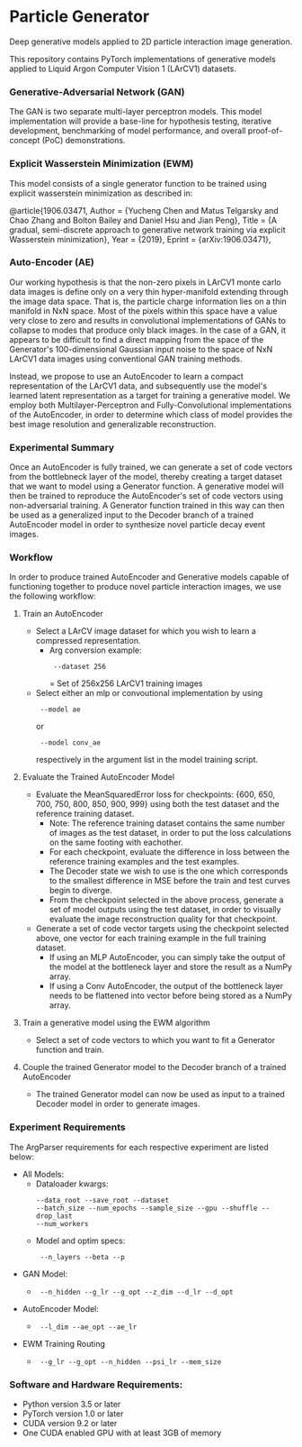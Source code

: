 # Particle Generator
Deep generative models applied to 2D particle interaction image generation.

This repository contains PyTorch implementations of generative models applied to Liquid Argon Computer Vision 1 (LArCV1) datasets.

### Generative-Adversarial Network (GAN)
The GAN is two separate multi-layer perceptron models. This model implementation will provide a base-line for hypothesis testing, iterative development, benchmarking of model performance, and overall proof-of-concept (PoC) demonstrations.

### Explicit Wasserstein Minimization (EWM)
This model consists of a single generator function to be trained using explicit wasserstein minimization as described in:

@article{1906.03471, Author = {Yucheng Chen and Matus Telgarsky and Chao Zhang and Bolton Bailey and Daniel Hsu and Jian Peng}, Title = {A gradual, semi-discrete approach to generative network training via explicit Wasserstein minimization}, Year = {2019}, Eprint = {arXiv:1906.03471},

### Auto-Encoder (AE)
Our working hypothesis is that the non-zero pixels in LArCV1 monte carlo data images is define only on a very thin hyper-manifold extending through the image data space. That is, the particle charge information lies on a thin manifold in NxN space. Most of the pixels within this space have a value very close to zero and results in convolutional implementations of GANs to collapse to modes that produce only black images. In the case of a GAN, it appears to be difficult to find a direct mapping from the space of the Generator's 100-dimensional Gaussian input noise to the space of NxN LArCV1 data images using conventional GAN training methods.

Instead, we propose to use an AutoEncoder to learn a compact representation of the LArCV1 data, and subsequently use the model's learned latent representation as a target for training a generative model. We employ both Multilayer-Perceptron and Fully-Convolutional implementations of the AutoEncoder, in order to determine which class of model provides the best image resolution and generalizable reconstruction.

### Experimental Summary

Once an AutoEncoder is fully trained, we can generate a set of code vectors from the bottlebneck layer of the model, thereby creating a target dataset that we want to model using a Generator function. A generative model will then be trained to reproduce the AutoEncoder's set of code vectors using non-adversarial training. A Generator function trained in this way can then be used as a generalized input to the Decoder branch of a trained AutoEncoder model in order to synthesize novel particle decay event images.

### Workflow

In order to produce trained AutoEncoder and Generative models capable of functioning together to produce novel particle interaction images, we use the following workflow:

1. Train an AutoEncoder
    - Select a LArCV image dataset for which you wish to learn a compressed representation.
        - Arg conversion example: <pre><code> --dataset 256 </code></pre> = Set of 256x256 LArCV1 training images
    - Select either an mlp or convoutional implementation by using <pre><code> --model ae </code></pre> or <pre><code> --model conv_ae </code></pre> respectively in the argument list in the model training script.

2. Evaluate the Trained AutoEncoder Model
    - Evaluate the MeanSquaredError loss for checkpoints: {600, 650, 700, 750, 800, 850, 900, 999} using both the test dataset and the reference training dataset.
        - Note: The reference training dataset contains the same number of images as the test dataset, in order to put the loss calculations on the same footing with eachother. 
        - For each checkpoint, evaluate the difference in loss between the reference training examples and the test examples.
        - The Decoder state we wish to use is the one which corresponds to the smallest difference in MSE before the train and test curves begin to diverge.
        - From the checkpoint selected in the above process, generate a set of model outputs using the test dataset, in order to visually evaluate the image reconstruction quality for that checkpoint.
    - Generate a set of code vector targets using the checkpoint selected above, one vector for each training example in the full training dataset.
        - If using an MLP AutoEncoder, you can simply take the output of the model at the bottleneck layer and store the result as a NumPy array.
        - If using a Conv AutoEncoder, the output of the bottleneck layer needs to be flattened into vector before being stored as a NumPy array.
    
3. Train a generative model using the EWM algorithm
    - Select a set of code vectors to which you want to fit a Generator function and train.

4. Couple the trained Generator model to the Decoder branch of a trained AutoEncoder
    - The trained Generator model can now be used as input to a trained Decoder model in order to generate images.

### Experiment Requirements
The ArgParser requirements for each respective experiment are listed below:
- All Models:
    - Dataloader kwargs: <pre><code>--data_root --save_root --dataset --batch_size --num_epochs --sample_size --gpu --shuffle --drop_last --num_workers </code></pre>
    - Model and optim specs: <pre><code>  --n_layers --beta --p </code></pre>
- GAN Model:
    - <pre><code> --n_hidden --g_lr --g_opt --z_dim --d_lr --d_opt </code></pre>
- AutoEncoder Model:
    - <pre><code> --l_dim --ae_opt --ae_lr </code></pre>
- EWM Training Routing
    - <pre><code> --g_lr --g_opt --n_hidden --psi_lr --mem_size </code></pre>

### Software and Hardware Requirements:
- Python version 3.5 or later
- PyTorch version 1.0 or later
- CUDA version 9.2 or later
- One CUDA enabled GPU with at least 3GB of memory
